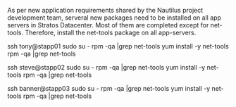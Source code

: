 As per new application requirements shared by the Nautilus project development team, serveral new packages need to be installed on all app servers in Stratos Datacenter. Most of them are completed except for net-tools.
Therefore, install the net-tools package on all app-servers.

ssh tony@stapp01
sudo su -
rpm -qa |grep net-tools
yum install -y net-tools
rpm -qa |grep net-tools

ssh steve@stapp02
sudo su -
rpm -qa |grep net-tools
yum install -y net-tools
rpm -qa |grep net-tools

ssh banner@stapp03
sudo su -
rpm -qa |grep net-tools
yum install -y net-tools
rpm -qa |grep net-tools
